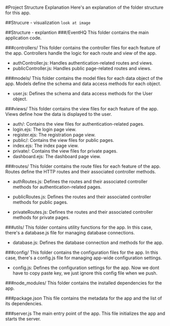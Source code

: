 #Project Structure Explanation
Here's an explanation of the folder structure for this app.

##Strucure - visualization
`look at image`

##Structure - explantion
###/EventHQ
This folder contains the main application code.

###controllers/
This folder contains the controller files for each feature of the app. Controllers handle the logic for each route and view of the app.

- authController.js: Handles authentication-related routes and views.
- publicController.js: Handles public page-related routes and views.

###models/
This folder contains the model files for each data object of the app. Models define the schema and data access methods for each object.

- user.js: Defines the schema and data access methods for the User object.

###views/
This folder contains the view files for each feature of the app. Views define how the data is displayed to the user.

- auth/: Contains the view files for authentication-related pages.
- login.ejs: The login page view.
- register.ejs: The registration page view.
- public/: Contains the view files for public pages.
- index.ejs: The index page view.
- private/: Contains the view files for private pages.
- dashboard.ejs: The dashboard page view.

###routes/
This folder contains the route files for each feature of the app. Routes define the HTTP routes and their associated controller methods.

- authRoutes.js: Defines the routes and their associated controller methods for authentication-related pages.

- publicRoutes.js: Defines the routes and their associated controller methods for public pages.
- privateRoutes.js: Defines the routes and their associated controller methods for private pages.

###utils/
This folder contains utility functions for the app. In this case, there's a database.js file for managing database connections.

- database.js: Defines the database connection and methods for the app.

###config/
This folder contains the configuration files for the app. In this case, there's a config.js file for managing app-wide configuration settings.

- config.js: Defines the configuration settings for the app. Now we dont have to copy paste key, we just ignore this config file when we push.

###node_modules/
This folder contains the installed dependencies for the app.

###package.json
This file contains the metadata for the app and the list of its dependencies.

###server.js
The main entry point of the app. This file initializes the app and starts the server.
